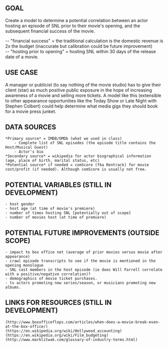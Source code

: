 ## GOAL
Create a model to determine a potential correlation between an actor hosting an episode of SNL prior to their movie's opening, and the subsequent financial success of the movie.  

-- "financial success" = the traditional calculation is the domestic revenue is 2x the budget (inaccurate but calibration could be future improvement)  
-- "hosting prior to opening" = hosting SNL within 30 days of the release date of a movie.  


## USE CASE 
A manager or publicist (to say nothing of the movie studio) has to give their client (star) as much positive public exposure in the hope of increasing awareness of a movie and selling more tickets. A model like this (extensible to other appearance opportunities like the Today Show or Late Night with Stephen Colbert) could help determine what media gigs they should book for a movie press junket.


## DATA SOURCES
	*Primary source* = IMDB/OMDb (what we used in class)  
		- Complete list of SNL episodes (the episode title contains the Host/Musical Guest)  
		- Actor's bio  
	*Secondary source* = wikipedia for actor biographical information (age, place of birth, marital status, etc)  
	*Potential source* if needed = comScore (fka Rentrack) for movie cost/profit (if needed). Although comScore is usually not free.  

## POTENTIAL VARIABLES (STILL IN DEVELOPMENT)  
	- host gender  
	- host age (at time of movie's premiere)  
	- number of times hosting SNL [potentially out of scope]  
	- number of movies host (at time of premiere)  

	
## POTENTIAL FUTURE IMPROVEMENTS (OUTSIDE SCOPE)
	- impact to box office net (average of prior movies versus movie after appearance)
	- crawl episode transcripts to see if the movie is mentioned in the opening monologue
	- SNL cast members in the host episode (ie does Will Farrell correlate with a positive/negative correlation)?
	- demographics of movie ticket purchases.
	- tv actors promoting new series/season, or musicians promoting new albums.


## LINKS FOR RESOURCES (STILL IN DEVELOPMENT)
	(http://www.boxofficeflops.com/articles/when-does-a-movie-break-even-at-the-box-office/)
	(https://en.wikipedia.org/wiki/Hollywood_accounting)
	(https://en.wikipedia.org/wiki/Film_budgeting)
	(http://www.marklitwak.com/glossary-of-industry-terms.html)
